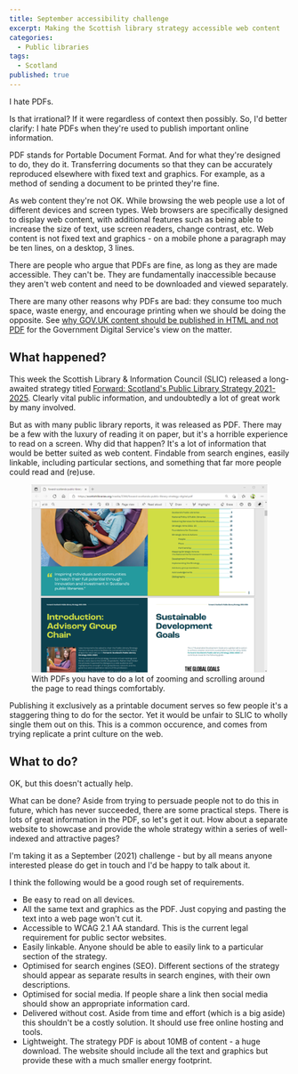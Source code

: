 ```yaml
---
title: September accessibility challenge
excerpt: Making the Scottish library strategy accessible web content
categories:
  - Public libraries
tags:
  - Scotland
published: true
---
```


I hate PDFs.

Is that irrational? If it were regardless of context then possibly. So, I'd better clarify: I hate PDFs when they're used to publish important online information.

PDF stands for Portable Document Format. And for what they're designed to do, they do it. Transferring documents so that they can be accurately reproduced elsewhere with fixed text and graphics. For example, as a method of sending a document to be printed they're fine.

As web content they're not OK. While browsing the web people use a lot of different devices and screen types. Web browsers are specifically designed to display web content, with additional features such as being able to increase the size of text, use screen readers, change contrast, etc. Web content is not fixed text and graphics - on a mobile phone a paragraph may be ten lines, on a desktop, 3 lines.

There are people who argue that PDFs are fine, as long as they are made accessible. They can't be. They are fundamentally inaccessible because they aren't web content and need to be downloaded and viewed separately.

There are many other reasons why PDFs are bad: they consume too much space, waste energy, and encourage printing when we should be doing the opposite. See [why GOV.UK content should be published in HTML and not PDF](https://gds.blog.gov.uk/2018/07/16/why-gov-uk-content-should-be-published-in-html-and-not-pdf/) for the Government Digital Service's view on the matter.

## What happened?

This week the Scottish Library & Information Council (SLIC) released a long-awaited strategy titled [Forward: Scotland's Public Library Strategy 2021-2025](https://scottishlibraries.org/advice-guidance/national-strategies/forward-scotlands-public-library-strategy/). Clearly vital public information, and undoubtedly a lot of great work by many involved.

But as with many public library reports, it was released as PDF. There may be a few with the luxury of reading it on paper, but it's a horrible experience to read on a screen. Why did that happen? It's a lot of information that would be better suited as web content. Findable from search engines, easily linkable, including particular sections, and something that far more people could read and (re)use.

<figure>
  <img src="https://raw.githubusercontent.com/LibrariesHacked/librarieshacked.github.io/master/images/2021-08-25-accessibility-challenge.png" alt="A screenshot of part of Scotland's Public Library Strategy 2021-2025 PDF. It shows a desktop view where there are two pages displayed next to each other and where it is obvious that users would often need to zoom in and out of individual sections to read"/>
  <figcaption>With PDFs you have to do a lot of zooming and scrolling around the page to read things comfortably.</figcaption>
</figure>

Publishing it exclusively as a printable document serves so few people it's a staggering thing to do for the sector. Yet it would be unfair to SLIC to wholly single them out on this. This is a common occurence, and comes from trying replicate a print culture on the web.

## What to do?

OK, but this doesn't actually help.

What can be done? Aside from trying to persuade people not to do this in future, which has never succeeded, there are some practical steps. There is lots of great information in the PDF, so let's get it out. How about a separate website to showcase and provide the whole strategy within a series of well-indexed and attractive pages?

I'm taking it as a September (2021) challenge - but by all means anyone interested please do get in touch and I'd be happy to talk about it.

I think the following would be a good rough set of requirements.

* Be easy to read on all devices.
* All the same text and graphics as the PDF. Just copying and pasting the text into a web page won't cut it.
* Accessible to WCAG 2.1 AA standard. This is the current legal requirement for public sector websites.
* Easily linkable. Anyone should be able to easily link to a particular section of the strategy.
* Optimised for search engines (SEO). Different sections of the strategy should appear as separate results in search engines, with their own descriptions.
* Optimised for social media. If people share a link then social media should show an appropriate information card.
* Delivered without cost. Aside from time and effort (which is a big aside) this shouldn't be a costly solution. It should use free online hosting and tools.
* Lightweight. The strategy PDF is about 10MB of content - a huge download. The website should include all the text and graphics but provide these with a much smaller energy footprint.
